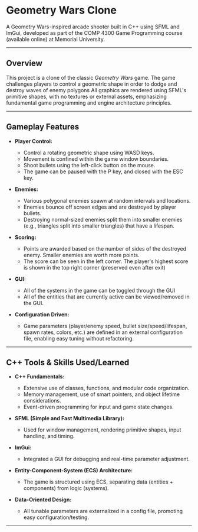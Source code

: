 # Geometry Wars Clone 

A Geometry Wars-inspired arcade shooter built in C++ using SFML and ImGui, developed as part of the COMP 4300 Game Programming course (available online) at Memorial University.

---

## **Overview**

This project is a clone of the classic *Geometry Wars* game.  The game challenges players to control a geometric shape in order to dodge and destroy waves of enemy polygons All graphics are rendered using SFML's primitive shapes, with no textures or external assets, emphasizing fundamental game programming and engine architecture principles.

---

## **Gameplay Features**

- **Player Control:**  
  - Control a rotating geometric shape using WASD keys.
  - Movement is confined within the game window boundaries.
  - Shoot bullets using the left-click button on the mouse.
  - The game can be paused with the P key, and closed with the ESC key.

- **Enemies:**  
  - Various polygonal enemies spawn at random intervals and locations.
  - Enemies bounce off screen edges and are destroyed by player bullets.
  - Destroying normal-sized enemies split them into smaller enemies (e.g., triangles split into smaller triangles) that have a lifespan.

- **Scoring:**  
  - Points are awarded based on the number of sides of the destroyed enemy. Smaller enemies are worth more points.
  - The score can be seen in the left corner. The player's highest score is shown in the top right corner (preserved even after exit)
 
- **GUI:**  
  - All of the systems in the game can be toggled through the GUI
  - All of the entities that are currently active can be viewed/removed in the GUI.

- **Configuration Driven:**  
  - Game parameters (player/enemy speed, bullet size/speed/lifespan, spawn rates, colors, etc.) are defined in an external configuration file, enabling easy tuning without refactoring.

---

## **C++ Tools & Skills Used/Learned**

- **C++ Fundamentals:**  
  - Extensive use of classes, functions, and modular code organization.
  - Memory management, use of smart pointers, and object lifetime considerations.
  - Event-driven programming for input and game state changes.
 
- **SFML (Simple and Fast Multimedia Library):**  
  - Used for window management, rendering primitive shapes, input handling, and timing.

- **ImGui:**  
  - Integrated a GUI for debugging and real-time parameter adjustment.

- **Entity-Component-System (ECS) Architecture:**  
  - The game is structured using ECS, separating data (entities + components) from logic (systems).

- **Data-Oriented Design:**  
  - All tunable parameters are externalized in a config file, promoting easy configuration/testing.

---

